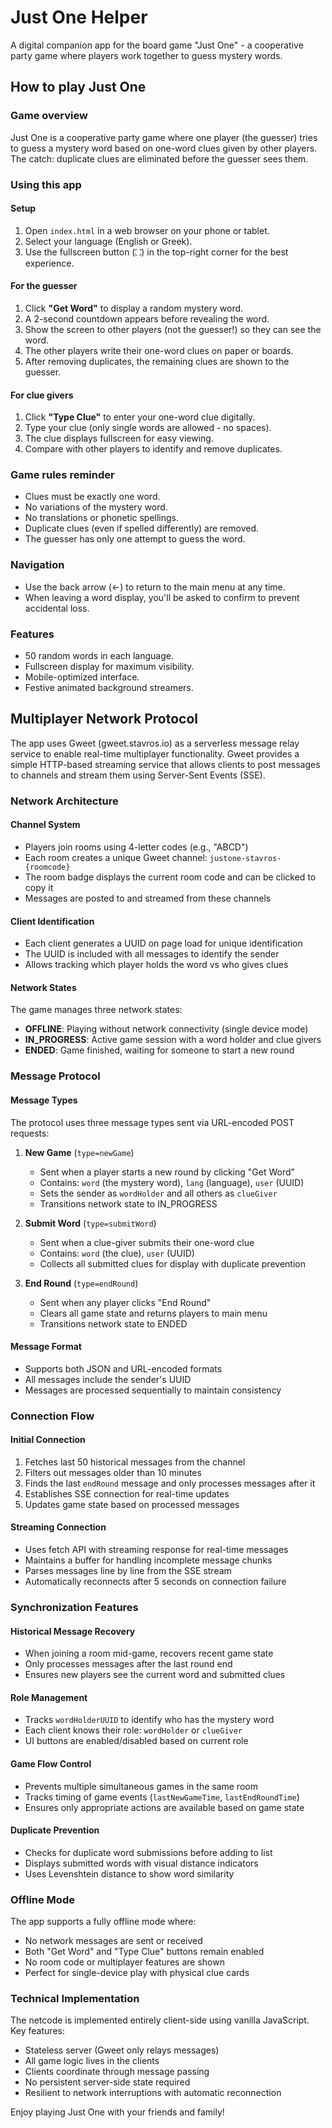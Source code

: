 # Just One Helper

A digital companion app for the board game "Just One" - a cooperative party game where players work together to guess mystery words.

## How to play Just One

### Game overview
Just One is a cooperative party game where one player (the guesser) tries to guess a mystery word based on one-word clues given by other players. The catch: duplicate clues are eliminated before the guesser sees them.

### Using this app

#### Setup
1. Open `index.html` in a web browser on your phone or tablet.
2. Select your language (English or Greek).
3. Use the fullscreen button (⛶) in the top-right corner for the best experience.

#### For the guesser
1. Click **"Get Word"** to display a random mystery word.
2. A 2-second countdown appears before revealing the word.
3. Show the screen to other players (not the guesser!) so they can see the word.
4. The other players write their one-word clues on paper or boards.
5. After removing duplicates, the remaining clues are shown to the guesser.

#### For clue givers
1. Click **"Type Clue"** to enter your one-word clue digitally.
2. Type your clue (only single words are allowed - no spaces).
3. The clue displays fullscreen for easy viewing.
4. Compare with other players to identify and remove duplicates.

### Game rules reminder
- Clues must be exactly one word.
- No variations of the mystery word.
- No translations or phonetic spellings.
- Duplicate clues (even if spelled differently) are removed.
- The guesser has only one attempt to guess the word.

### Navigation
- Use the back arrow (←) to return to the main menu at any time.
- When leaving a word display, you'll be asked to confirm to prevent accidental loss.

### Features
- 50 random words in each language.
- Fullscreen display for maximum visibility.
- Mobile-optimized interface.
- Festive animated background streamers.

## Multiplayer Network Protocol

The app uses Gweet (gweet.stavros.io) as a serverless message relay service to enable real-time multiplayer functionality. Gweet provides a simple HTTP-based streaming service that allows clients to post messages to channels and stream them using Server-Sent Events (SSE).

### Network Architecture

#### Channel System
- Players join rooms using 4-letter codes (e.g., "ABCD")
- Each room creates a unique Gweet channel: `justone-stavros-{roomcode}`
- The room badge displays the current room code and can be clicked to copy it
- Messages are posted to and streamed from these channels

#### Client Identification
- Each client generates a UUID on page load for unique identification
- The UUID is included with all messages to identify the sender
- Allows tracking which player holds the word vs who gives clues

#### Network States
The game manages three network states:
- **OFFLINE**: Playing without network connectivity (single device mode)
- **IN_PROGRESS**: Active game session with a word holder and clue givers
- **ENDED**: Game finished, waiting for someone to start a new round

### Message Protocol

#### Message Types
The protocol uses three message types sent via URL-encoded POST requests:

1. **New Game** (`type=newGame`)
   - Sent when a player starts a new round by clicking "Get Word"
   - Contains: `word` (the mystery word), `lang` (language), `user` (UUID)
   - Sets the sender as `wordHolder` and all others as `clueGiver`
   - Transitions network state to IN_PROGRESS

2. **Submit Word** (`type=submitWord`) 
   - Sent when a clue-giver submits their one-word clue
   - Contains: `word` (the clue), `user` (UUID)
   - Collects all submitted clues for display with duplicate prevention

3. **End Round** (`type=endRound`)
   - Sent when any player clicks "End Round" 
   - Clears all game state and returns players to main menu
   - Transitions network state to ENDED

#### Message Format
- Supports both JSON and URL-encoded formats
- All messages include the sender's UUID
- Messages are processed sequentially to maintain consistency

### Connection Flow

#### Initial Connection
1. Fetches last 50 historical messages from the channel
2. Filters out messages older than 10 minutes
3. Finds the last `endRound` message and only processes messages after it
4. Establishes SSE connection for real-time updates
5. Updates game state based on processed messages

#### Streaming Connection
- Uses fetch API with streaming response for real-time messages
- Maintains a buffer for handling incomplete message chunks
- Parses messages line by line from the SSE stream
- Automatically reconnects after 5 seconds on connection failure

### Synchronization Features

#### Historical Message Recovery
- When joining a room mid-game, recovers recent game state
- Only processes messages after the last round end
- Ensures new players see the current word and submitted clues

#### Role Management
- Tracks `wordHolderUUID` to identify who has the mystery word
- Each client knows their role: `wordHolder` or `clueGiver`
- UI buttons are enabled/disabled based on current role

#### Game Flow Control
- Prevents multiple simultaneous games in the same room
- Tracks timing of game events (`lastNewGameTime`, `lastEndRoundTime`)
- Ensures only appropriate actions are available based on game state

#### Duplicate Prevention
- Checks for duplicate word submissions before adding to list
- Displays submitted words with visual distance indicators
- Uses Levenshtein distance to show word similarity

### Offline Mode

The app supports a fully offline mode where:
- No network messages are sent or received
- Both "Get Word" and "Type Clue" buttons remain enabled
- No room code or multiplayer features are shown
- Perfect for single-device play with physical clue cards

### Technical Implementation

The netcode is implemented entirely client-side using vanilla JavaScript. Key features:
- Stateless server (Gweet only relays messages)
- All game logic lives in the clients
- Clients coordinate through message passing
- No persistent server-side state required
- Resilient to network interruptions with automatic reconnection

Enjoy playing Just One with your friends and family!